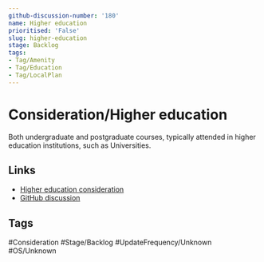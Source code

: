 ```yaml
---
github-discussion-number: '180'
name: Higher education
prioritised: 'False'
slug: higher-education
stage: Backlog
tags:
- Tag/Amenity
- Tag/Education
- Tag/LocalPlan
---
```


# Consideration/Higher education

Both undergraduate and postgraduate courses, typically attended in higher education institutions, such as Universities.

## Links

* [Higher education consideration](https://design.planning.data.gov.uk/planning-consideration/higher-education)
* [GitHub discussion](https://github.com/digital-land/data-standards-backlog/discussions/180)

## Tags

#Consideration #Stage/Backlog #UpdateFrequency/Unknown #OS/Unknown